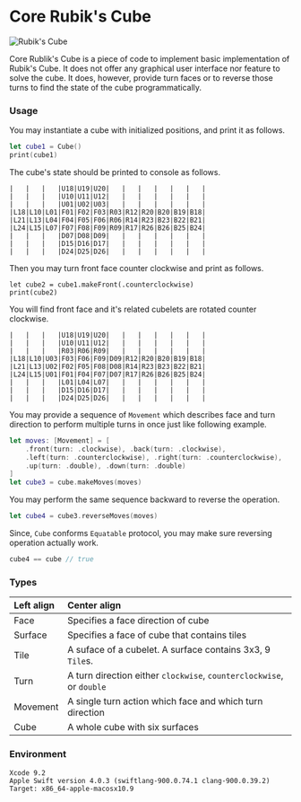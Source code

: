 # Core Rubik's Cube



<img src="http://safecrackermethod.com/images/rubiks-cube-simple-ten-solution-070-200x.jpg" title="Rubik's Cube">

Core Rublik's Cube is a piece of code to implement basic implementation of Rubik's Cube.  It does not offer any graphical user interface nor feature to solve the cube.  It does, however, provide turn faces or to reverse those turns to find the state of the cube programmatically.

### Usage

You may instantiate a cube with initialized positions, and print it as follows.

```.swift
let cube1 = Cube()
print(cube1)
```

The cube's state should be printed to console as follows.

```
|   |   |   |U18|U19|U20|   |   |   |   |   |   |
|   |   |   |U10|U11|U12|   |   |   |   |   |   |
|   |   |   |U01|U02|U03|   |   |   |   |   |   |
|L18|L10|L01|F01|F02|F03|R03|R12|R20|B20|B19|B18|
|L21|L13|L04|F04|F05|F06|R06|R14|R23|B23|B22|B21|
|L24|L15|L07|F07|F08|F09|R09|R17|R26|B26|B25|B24|
|   |   |   |D07|D08|D09|   |   |   |   |   |   |
|   |   |   |D15|D16|D17|   |   |   |   |   |   |
|   |   |   |D24|D25|D26|   |   |   |   |   |   |
```

Then you may turn front face counter clockwise and print as follows. 
```
let cube2 = cube1.makeFront(.counterclockwise)
print(cube2)
```
 You will find front face and it's related cubelets are rotated counter clockwise.
 

```
|   |   |   |U18|U19|U20|   |   |   |   |   |   |
|   |   |   |U10|U11|U12|   |   |   |   |   |   |
|   |   |   |R03|R06|R09|   |   |   |   |   |   |
|L18|L10|U03|F03|F06|F09|D09|R12|R20|B20|B19|B18|
|L21|L13|U02|F02|F05|F08|D08|R14|R23|B23|B22|B21|
|L24|L15|U01|F01|F04|F07|D07|R17|R26|B26|B25|B24|
|   |   |   |L01|L04|L07|   |   |   |   |   |   |
|   |   |   |D15|D16|D17|   |   |   |   |   |   |
|   |   |   |D24|D25|D26|   |   |   |   |   |   |
```

You may provide a sequence of `Movement` which describes face and turn direction to perform multiple turns in once just like following example.


```.swift
let moves: [Movement] = [
	.front(turn: .clockwise), .back(turn: .clockwise),
	.left(turn: .counterclockwise), .right(turn: .counterclockwise),
	.up(turn: .double), .down(turn: .double)
]
let cube3 = cube.makeMoves(moves)
```

You may perform the same sequence backward to reverse the operation.

```.swift
let cube4 = cube3.reverseMoves(moves)
```

Since, `Cube` conforms `Equatable` protocol,  you may make sure reversing operation actually work.

```.swift
cube4 == cube // true
```

### Types

| Left align  | Center align |
|:------------|:------------|
| Face       	| Specifies a face direction of cube |
| Surface    	| Specifies a face of cube that contains tiles |
| Tile       	| A suface of a cubelet.  A surface contains 3x3, 9 `Tile`s. |
| Turn       	| A turn direction either `clockwise`, `counterclockwise`, or `double` |
| Movement   	| A single turn action which face and which turn direction |
| Cube   		| A whole cube with six surfaces |


### Environment

```
Xcode 9.2
Apple Swift version 4.0.3 (swiftlang-900.0.74.1 clang-900.0.39.2)
Target: x86_64-apple-macosx10.9
```

